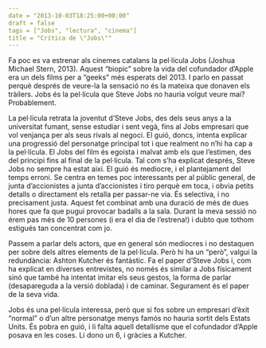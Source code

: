 ```yaml
---
date = "2013-10-03T18:25:00+00:00"
draft = false
tags = ["Jobs", "lectura", "cinema"]
title = "Crítica de \"Jobs\""
---
```

Fa poc es va estrenar als cinemes catalans la pel·lícula Jobs (Joshua Michael Stern, 2013). Aquest “biopic” sobre la vida del cofundador d’Apple era un dels films per a “geeks” més esperats del 2013. I parlo en passat perquè després de veure-la la sensació no és la mateixa que donaven els tràilers. Jobs és la pel·lícula que Steve Jobs no hauria volgut veure mai? Probablement.

La pel·lícula retrata la joventut d’Steve Jobs, des dels seus anys a la universitat fumant, sense estudiar i sent vegà, fins al Jobs empresari que vol venjança per als seus rivals al negoci. El guió, doncs, intenta explicar una progressió del personatge principal tot i que realment no n’hi ha cap a la pel·lícula. El Jobs del film és egoista i malvat amb els que l’estimen, des del principi fins al final de la pel·lícula. Tal com s’ha explicat després, Steve Jobs no sempre ha estat així. El guió és mediocre, i el plantejament del temps erroni. Se centra en temes poc interessants per al públic general, de junta d’accionistes a junta d’accionistes i tiro perquè em toca, i obvia petits detalls o directament els retalla per passar-ne via. És selectiva, i no precisament justa. Aquest fet combinat amb una duració de més de dues hores que fa que pugui provocar badalls a la sala. Durant la meva sessió no érem pas més de 10 persones (i era el dia de l’estrena!) i dubto que tothom estigués tan concentrat com jo.

Passem a parlar dels actors, que en general són mediocres i no destaquen per sobre dels altres elements de la pel·lícula. Però hi ha un “però”, valgui la redundància: Ashton Kutcher és fantàstic. Fa el paper d’Steve Jobs i, com ha explicat en diverses entrevistes, no només és similar a Jobs físicament sinó que també ha intentat imitar els seus gestos, la forma de parlar (desapareguda a la versió doblada) i de caminar. Segurament és el paper de la seva vida.

Jobs és una pel·lícula interessa, però que si fos sobre un empresari d’èxit “normal” o d’un altre personatge menys famós no hauria sortit dels Estats Units. És pobra en guió, i li falta aquell detallisme que el cofundador d’Apple posava en les coses. Li dono un 6, i gràcies a Kutcher.